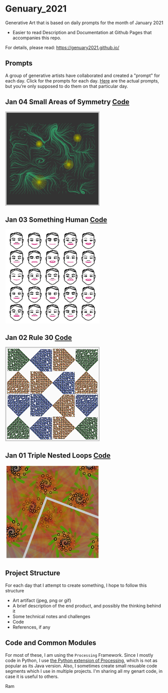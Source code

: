 # Genuary_2021
Generative Art that is based on daily prompts for the month of January 2021

- Easier to read Description and Documentation at Github Pages that accompanies this repo.

For details, please read: https://genuary2021.github.io/

## Prompts

A group of generative artists have collaborated and created a "prompt" for each day.
Click for the prompts for each day. [Here](https://genuary2021.github.io/prompts) are the actual prompts, but you’re only supposed to do them on that particular day.


## Jan 04 Small Areas of Symmetry [Code](Jan04_Symmetry)
<img src="Jan04_Symmetry/images/noise_symm_4209.png" width="300">  

## Jan 03 Something Human [Code](Jan03_Something_Human)
<img src="Jan03_Something_Human/images/g25.gif" width="300">

## Jan 02 Rule 30 [Code](Jan02_Rule30)
<img src="Jan02_Rule30/images/tile_alt_rule_30_7324.png" width="300">

## Jan 01 Triple Nested Loops [Code](Jan01_Triple_Nested_Loops)
<img src="Jan01_Triple_Nested_Loops/images/triple_loop1.png" width="300">


## Project Structure

For each day that I attempt to create something, I hope to follow this structure
- Art artifact (jpeg, png or gif)
- A brief description of the end product, and possibly the thinking behind it
- Some technical notes and challenges
- Code
- References, if any

## Code and Common Modules

For most of these, I am using the `Processing` Framework. Since I mostly code in Python, I use [the Python extension of Processing](https://py.processing.org/reference/), which is not as popular as its Java version. Also, I sometimes create small resuable code segments
which I use in multiple projects. I'm sharing all my genart code, in case it is useful to others.

Ram 